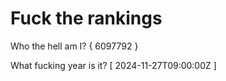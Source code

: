 # Fuck the rankings

Who the hell am I?
{ 6097792 }

What fucking year is it?
[ 2024-11-27T09:00:00Z ]
